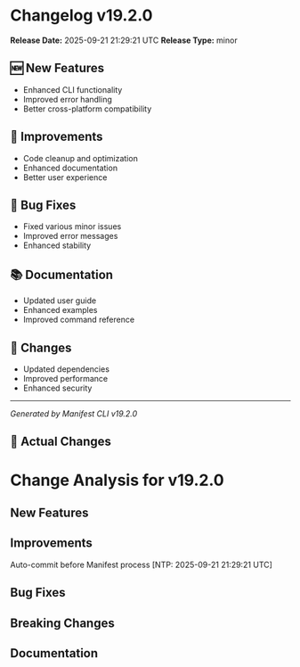 # Changelog v19.2.0

**Release Date:** 2025-09-21 21:29:21 UTC
**Release Type:** minor

## 🆕 New Features

- Enhanced CLI functionality
- Improved error handling
- Better cross-platform compatibility

## 🔧 Improvements

- Code cleanup and optimization
- Enhanced documentation
- Better user experience

## 🐛 Bug Fixes

- Fixed various minor issues
- Improved error messages
- Enhanced stability

## 📚 Documentation

- Updated user guide
- Enhanced examples
- Improved command reference

## 🔄 Changes

- Updated dependencies
- Improved performance
- Enhanced security

---
*Generated by Manifest CLI v19.2.0*

## 🔧 Actual Changes

# Change Analysis for v19.2.0

## New Features

## Improvements
Auto-commit before Manifest process [NTP: 2025-09-21 21:29:21 UTC]

## Bug Fixes

## Breaking Changes

## Documentation
